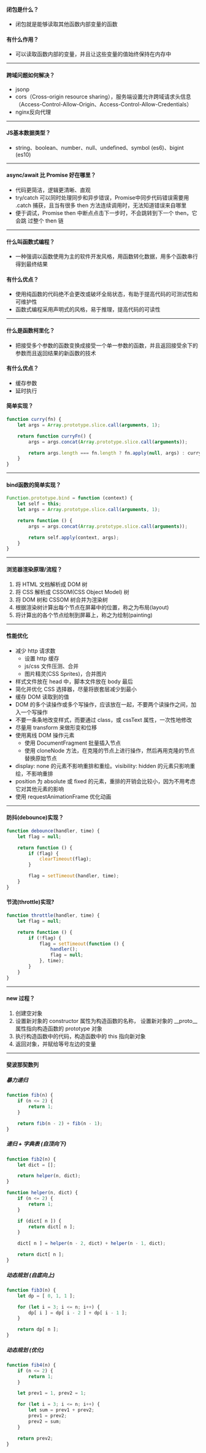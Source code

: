 #### 闭包是什么？

- 闭包就是能够读取其他函数内部变量的函数

#### 有什么作用？

- 可以读取函数内部的变量，并且让这些变量的值始终保持在内存中

---

#### 跨域问题如何解决？

- jsonp
- cors（Cross-origin resource sharing），服务端设置允许跨域请求头信息
（Access-Control-Allow-Origin、Access-Control-Allow-Credentials）
- nginx反向代理

---

#### JS基本数据类型？

- string、boolean、number、null、undefined、symbol (es6)、bigint (es10)

---

#### async/await 比 Promise 好在哪里？

- 代码更简洁，逻辑更清晰、直观
- try/catch 可以同时处理同步和异步错误，Promise中同步代码错误需要用 .catch 	捕获，且当有很多 then 方法连续调用时，无法知道错误来自哪里
- 便于调试，Promise then 中断点点击下一步时，不会跳转到下一个 then，它会跳	过整个 then 链

---

#### 什么叫函数式编程？

- 一种强调以函数使用为主的软件开发风格，用函数转化数据，用多个函数串行得到最终结果

#### 有什么优点？

- 使用纯函数的代码绝不会更改或破坏全局状态，有助于提高代码的可测试性和可维护性
- 函数式编程采用声明式的风格，易于推理，提高代码的可读性

---

#### 什么是函数柯里化？

- 把接受多个参数的函数变换成接受一个单一参数的函数，并且返回接受余下的参数而且返回结果的新函数的技术

#### 有什么优点？

- 缓存参数
- 延时执行

#### 简单实现？

```javascript
function curry(fn) {
    let args = Array.prototype.slice.call(arguments, 1);

    return function curryFn() {
        args = args.concat(Array.prototype.slice.call(arguments));

        return args.length === fn.length ? fn.apply(null, args) : curryFn
    }
}
```

---

#### bind函数的简单实现？

```javascript
Function.prototype.bind = function (context) {
    let self = this;
    let args = Array.prototype.slice.call(arguments, 1);

    return function () {
        args = args.concat(Array.prototype.slice.call(arguments));

        return self.apply(context, args);
    }
}
```

--- 

#### 浏览器渲染原理/流程？

1. 将 HTML 文档解析成 DOM 树
2. 将 CSS 解析成 CSSOM(CSS Object Model) 树
3. 将 DOM 树和 CSSOM 树合并为渲染树
4. 根据渲染树计算出每个节点在屏幕中的位置，称之为布局(layout)
5. 将计算出的各个节点绘制到屏幕上，称之为绘制(painting)

---

#### 性能优化

- 减少 http 请求数
  - 设置 http 缓存
  - js/css 文件压测、合并
  - 图片精灵(CSS Sprites)，合并图片
- 样式文件放在 head 中，脚本文件放在 body 最后 
- 简化并优化 CSS 选择器，尽量将嵌套层减少到最小
- 缓存 DOM 读取到的值
- DOM 的多个读操作或多个写操作，应该放在一起，不要两个读操作之间，加入一个写操作
- 不要一条条地改变样式，而要通过 class，或 cssText 属性，一次性地修改
- 尽量用 transform 来做形变和位移
- 使用离线 DOM 操作元素
  - 使用 DocumentFragment 批量插入节点
  - 使用 cloneNode 方法，在克隆的节点上进行操作，然后再用克隆的节点替换原始节点
- display: none 的元素不影响重排和重绘。visibility: hidden 的元素只影响重绘，不影响重排
- position 为 absolute 或 fixed 的元素，重排的开销会比较小，因为不用考虑它对其他元素的影响
- 使用 requestAnimationFrame 优化动画

---

#### 防抖(debounce)实现？

```javascript
function debounce(handler, time) {
    let flag = null;

    return function () {
        if (flag) {
            clearTimeout(flag);
        }

        flag = setTimeout(handler, time);
    }
}
```

#### 节流(throttle)实现?

```javascript
function throttle(handler, time) {
    let flag = null;

    return function () {
        if (!flag) {
            flag = setTimeout(function () {
                handler();
                flag = null;
            }, time);
        }
    }
}
```

---

#### new 过程？

1. 创建空对象
2. 设置新对象的 constructor 属性为构造函数的名称，
设置新对象的 \_\_proto\_\_ 属性指向构造函数的 prototype 对象
3. 执行构造函数中的代码，构造函数中的 this 指向新对象
4. 返回对象，并赋给等号左边的变量

---

#### 斐波那契数列

##### 暴力递归

```js
function fib(n) {
    if (n <= 2) {
        return 1;
    }

    return fib(n - 2) + fib(n - 1);
}
```

##### 递归 + 字典表 (自顶向下)

```js
function fib2(n) {
    let dict = [];

    return helper(n, dict);
}

function helper(n, dict) {
    if (n <= 2) {
        return 1;
    }

    if (dict[ n ]) {
        return dict[ n ];
    }

    dict[ n ] = helper(n - 2, dict) + helper(n - 1, dict);

    return dict[ n ];
}
```

##### 动态规划 (自底向上)

```js
function fib3(n) {
    let dp = [ 0, 1, 1 ];

    for (let i = 3; i <= n; i++) {
        dp[ i ] = dp[ i - 2 ] + dp[ i - 1 ];
    }

    return dp[ n ];
}
```

##### 动态规划 (优化)

```js
function fib4(n) {
    if (n <= 2) {
        return 1;
    }

    let prev1 = 1, prev2 = 1;

    for (let i = 3; i <= n; i++) {
        let sum = prev1 + prev2;
        prev1 = prev2;
        prev2 = sum;
    }

    return prev2;
}
```



  